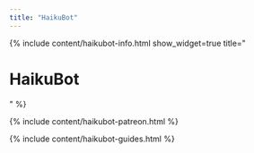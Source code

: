 ```yaml
---
title: "HaikuBot"
---
```


<script type="application/ld+json">
    {
    "@context": "https://schema.org",
    "@type": "Organization",
    "url": "/haikubot/",
    "logo": "/assets/favicon/android-chrome-512x512.png"
    }
</script>

{% include content/haikubot-info.html show_widget=true title="<h1>HaikuBot</h1>" %}

{% include content/haikubot-patreon.html %}

{% include content/haikubot-guides.html %}
